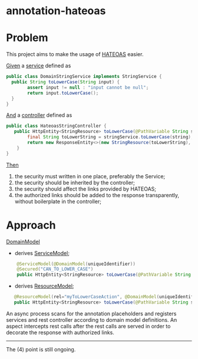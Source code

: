 # annotation-hateoas

# Problem

This project aims to make the usage of [HATEOAS](https://en.wikipedia.org/wiki/HATEOAS) easier. 

[Given](https://docs.cucumber.io/gherkin/reference/) a [service](https://docs.spring.io/spring-framework/docs/current/javadoc-api/org/springframework/stereotype/Service.html) defined as

```java
public class DomainStringService implements StringService {
  public String toLowerCase(String input) {
        assert input != null : "input cannot be null";
        return input.toLowerCase();
  }
}
```

[And](https://docs.cucumber.io/gherkin/reference/) a [controller](https://docs.spring.io/spring-framework/docs/current/javadoc-api/org/springframework/web/bind/annotation/RestController.html) defined as

```java
public class HateoasStringController {
   public HttpEntity<StringResource> toLowerCase(@PathVariable String string) {
        final String toLowerString = stringService.toLowerCase(string);
        return new ResponseEntity<>(new StringResource(toLowerString), HttpStatus.OK);
    }
}
```

[Then](https://docs.cucumber.io/gherkin/reference/)
1) the security must written in one place, preferably the Service;
2) the security should be inherited by the controller;
3) the security should affect the links provided by HATEOAS;
4) the authorized links should be added to the response transparently, without boilerplate in the controller;

# Approach

[DomainModel](https://domainlanguage.com/ddd/)
- derives [ServiceModel](http://docs.oasis-open.org/soa-rm/soa-ra/v1.0/cs01/soa-ra-v1.0-cs01.html);

```java
    @ServiceModel(@DomainModel(uniqueIdentifier))
    @Secured("CAN_TO_LOWER_CASE")
    public HttpEntity<StringResource> toLowerCase(@PathVariable String string);
```
    
- derives [ResourceModel](https://www.ics.uci.edu/~fielding/pubs/dissertation/rest_arch_style.htm);

```java
   @ResourceModel(rel="myToLowerCaseAction", @DomainModel(uniqueIdentifier))
   public HttpEntity<StringResource> toLowerCase(@PathVariable String string);
```

An async process scans for the annotation placeholders and registers services and rest controller according to domain model definitions. An aspect intercepts rest calls after the rest calls are served in order to decorate the response with authorized links.

-----------------------------
The (4) point is still ongoing. 
